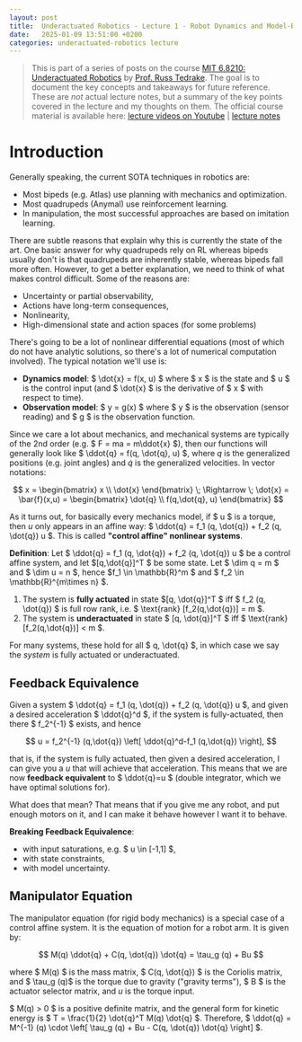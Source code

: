 ```yaml
---
layout: post
title:  Underactuated Robotics - Lecture 1 - Robot Dynamics and Model-Based Control
date:   2025-01-09 13:51:00 +0200
categories: underactuated-robotics lecture
---
```

<script type="text/javascript" id="MathJax-script" async src="https://cdn.jsdelivr.net/npm/mathjax@3/es5/tex-svg.js"></script>
<script>
  MathJax = {
    tex: {
      inlineMath: [['$', '$']]
    }
  };
</script>

> This is part of a series of posts on the course [MIT 6.8210: Underactuated Robotics](https://underactuated.csail.mit.edu/Spring2024/index.html) by [Prof. Russ Tedrake](https://locomotion.csail.mit.edu/russt.html). The goal is to document the key concepts and takeaways for future reference. These are <i>not</i> actual lecture notes, but a summary of the key points covered in the lecture and my thoughts on them. The official course material is available here: [lecture videos on Youtube](https://www.youtube.com/playlist?list=PLkx8KyIQkMfU5szP43GlE_S1QGSPQfL9s) \| [lecture notes](https://underactuated.csail.mit.edu)


# Introduction

Generally speaking, the current SOTA techniques in robotics are:
 - Most bipeds (e.g. Atlas) use planning with mechanics and optimization.
 - Most quadrupeds (Anymal) use reinforcement learning.
 - In manipulation, the most successful approaches are based on imitation learning.

There are subtle reasons that explain why this is currently the state of the art. One basic answer for why quadrupeds rely on RL whereas bipeds usually don't is that quadrupeds are inherently stable, whereas bipeds fall more often. However, to get a better explanation, we need to think of what makes control difficult. Some of the reasons are:
 - Uncertainty or partial observability,
 - Actions have long-term consequences,
 - Nonlinearity,
 - High-dimensional state and action spaces (for some problems)

There's going to be a lot of nonlinear differential equations (most of which do not have analytic solutions, so there's a lot of numerical computation involved). The typical notation we'll use is:
 - **Dynamics model**: $ \dot{x} = f(x, u) $ where $ x $ is the state and $ u $ is the control input (and $ \dot{x} $ is the derivative of $ x $ with respect to time).
 - **Observation model**: $ y = g(x) $ where $ y $ is the observation (sensor reading) and $ g $ is the observation function.

Since we care a lot about mechanics, and mechanical systems are typically of the 2nd order (e.g. $ F = ma = m\ddot{x} $), then our functions will generally look like $ \ddot{q} = f(q, \dot{q}, u) $, where $q$ is the generalized positions (e.g. joint angles) and $\dot{q}$ is the generalized velocities. In vector notations:

$$ x = \begin{bmatrix} x \\ \dot{x} \end{bmatrix} \; \Rightarrow \; \dot{x} = \bar{f}(x,u) = \begin{bmatrix} \dot{q} \\ f(q,\dot{q}, u) \end{bmatrix}  $$

As it turns out, for basically every mechanics model, if $ u $ is a torque, then $u$ only appears in an affine way: $ \ddot{q} = f_1 (q, \dot{q}) + f_2 (q, \dot{q}) u $. This is called **"control affine" nonlinear systems**.  

**Definition**: Let $ \ddot{q} = f_1 (q, \dot{q}) + f_2 (q, \dot{q}) u $ be a control affine system, and let $[q,\dot{q}]^T $ be some state. Let $ \dim q = m $ and $ \dim u = n $, hence $f_1 \in \mathbb{R}^m $ and $ f_2 \in \mathbb{R}^{m\times n} $.
 1. The system is **fully actuated** in state $[q, \dot{q}]^T $ iff $ f_2 (q, \dot{q}) $ is full row rank, i.e. $ \text{rank} [f_2(q,\dot{q})] = m  $.
 2. The system is **underactuated** in state $ [q, \dot{q}]^T $ iff $ \text{rank} [f_2(q,\dot{q})] < m  $. 
 
For many systems, these hold for all $ q, \dot{q} $, in which case we say the *system* is fully actuated or underactuated.

## Feedback Equivalence

Given a system $ \ddot{q} = f_1 (q, \dot{q}) + f_2 (q, \dot{q}) u $, and given a desired acceleration $ \ddot{q}^d $, if the system is fully-actuated, then there $ f_2^{-1} $ exists, and hence

$$ u = f_2^{-1} (q,\dot{q}) \left[ \ddot{q}^d-f_1 (q,\dot{q}) \right], $$

that is, if the system is fully actuated, then given a desired acceleration, I can give you a $u$ that will achieve that acceleration. This means that we are now **feedback equivalent** to $ \ddot{q}=u $ (double integrator, which we have optimal solutions for).

What does that mean? That means that if you give me any robot, and put enough motors on it, and I can make it behave however I want it to behave. 

**Breaking Feedback Equivalence**:
 
 - with input saturations, e.g. $ u \in [-1,1] $,
 - with state constraints,
 - with model uncertainty.

## Manipulator Equation
The manipulator equation (for rigid body mechanics) is a special case of a control affine system. It is the equation of motion for a robot arm. It is given by:

$$ M(q) \ddot{q} + C(q, \dot{q}) \dot{q} = \tau_g (q) + Bu $$

where $ M(q) $ is the mass matrix, $ C(q, \dot{q}) $ is the Coriolis matrix, and $ \tau_g (q)$ is the torque due to gravity ("gravity terms"), $ B $ is the actuator selector matrix, and $u$ is the torque input.

$ M(q) > 0 $ is a positive definite matrix, and the general form for kinetic energy is $ T = \frac{1}{2} \dot{q}^T M(q) \dot{q} $. Therefore, $ \ddot{q} = M^{-1} (q) \cdot \left[ \tau_g (q) + Bu - C(q, \dot{q}) \dot{q} \right] $.

